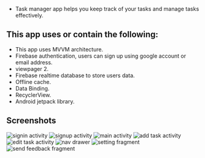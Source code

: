 * Task manager app helps you keep track of your tasks and manage tasks effectively.

## This app uses or contain the following:
* This app uses MVVM architecture.
* Firebase authentication, users can sign up using google account or email address.
* viewpager 2.
* Firebase realtime database to store users data.
* Offline cache.
* Data Binding.
* RecyclerView.
* Android jetpack library.

## Screenshots
![signin activity](screenshots/signin-activity.png)
![signup activity](screenshots/signup-activity.png)
![main activity](screenshots/main-activity.png)
![add task activity](screenshots/add-task-activity.png)
![edit task activity](screenshots/edit-task-activity.png)
![nav drawer](screenshots/nav-drawer.png)
![setting fragment](screenshots/setting-fragment.png)
![send feedback fragment](screenshots/send-feedback-fragment.png)
